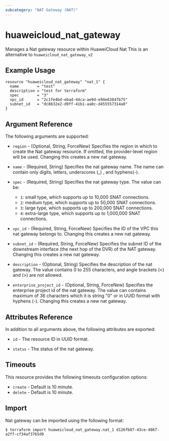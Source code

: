 ```yaml
---
subcategory: "NAT Gateway (NAT)"
---
```


# huaweicloud_nat_gateway

Manages a Nat gateway resource within HuaweiCloud Nat This is an alternative to `huaweicloud_nat_gateway_v2`

## Example Usage

```hcl
resource "huaweicloud_nat_gateway" "nat_1" {
  name        = "test"
  description = "test for terraform"
  spec        = "3"
  vpc_id      = "2c1fe4bd-ebad-44ca-ae9d-e94e63847b75"
  subnet_id   = "dc8632e2-d9ff-41b1-aa0c-d455557314a0"
}
```

## Argument Reference

The following arguments are supported:

* `region` - (Optional, String, ForceNew) Specifies the region in which to create the Nat gateway resource. If omitted,
  the provider-level region will be used. Changing this creates a new nat gateway.

* `name` - (Required, String) Specifies the nat gateway name. The name can contain only digits, letters, underscores (_)
  , and hyphens(-).

* `spec` - (Required, String) Specifies the nat gateway type. The value can be:
  + `1`: small type, which supports up to 10,000 SNAT connections.
  + `2`: medium type, which supports up to 50,000 SNAT connections.
  + `3`: large type, which supports up to 200,000 SNAT connections.
  + `4`: extra-large type, which supports up to 1,000,000 SNAT connections.

* `vpc_id` - (Required, String, ForceNew) Specifies the ID of the VPC this nat gateway belongs to. Changing this creates
  a new nat gateway.

* `subnet_id` - (Required, String, ForceNew) Specifies the subnet ID of the downstream interface (the next hop of the
  DVR) of the NAT gateway. Changing this creates a new nat gateway.

* `description` - (Optional, String) Specifies the description of the nat gateway. The value contains 0 to 255
  characters, and angle brackets (<)
  and (>) are not allowed.

* `enterprise_project_id` - (Optional, String, ForceNew) Specifies the enterprise project id of the nat gateway. The
  value can contains maximum of 36 characters which it is string "0" or in UUID format with hyphens (-). Changing this
  creates a new nat gateway.

## Attributes Reference

In addition to all arguments above, the following attributes are exported:

* `id` - The resource ID in UUID format.

* `status` - The status of the nat gateway.

## Timeouts

This resource provides the following timeouts configuration options:

* `create` - Default is 10 minute.
* `delete` - Default is 10 minute.

## Import

Nat gateway can be imported using the following format:

```
$ terraform import huaweicloud_nat_gateway.nat_1 d126fb87-43ce-4867-a2ff-cf34af3765d9
```
